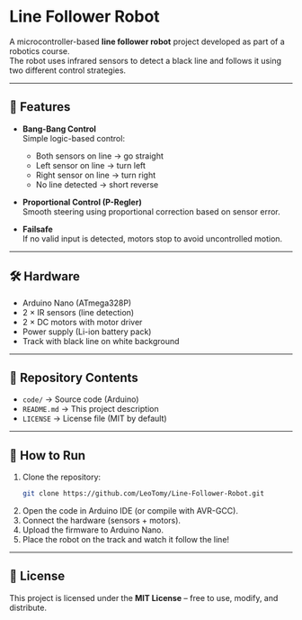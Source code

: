 # Line Follower Robot

A microcontroller-based **line follower robot** project developed as part of a robotics course.  
The robot uses infrared sensors to detect a black line and follows it using two different control strategies.

---

## 🚀 Features
- **Bang-Bang Control**  
  Simple logic-based control:
  - Both sensors on line → go straight  
  - Left sensor on line → turn left  
  - Right sensor on line → turn right  
  - No line detected → short reverse  

- **Proportional Control (P-Regler)**  
  Smooth steering using proportional correction based on sensor error.

- **Failsafe**  
  If no valid input is detected, motors stop to avoid uncontrolled motion.

---

## 🛠️ Hardware
- Arduino Nano (ATmega328P)
- 2 × IR sensors (line detection)
- 2 × DC motors with motor driver
- Power supply (Li-ion battery pack)
- Track with black line on white background

---

## 📂 Repository Contents
- `code/` → Source code (Arduino)
- `README.md` → This project description
- `LICENSE` → License file (MIT by default)

---

## 🔧 How to Run
1. Clone the repository:
   ```bash
   git clone https://github.com/LeoTomy/Line-Follower-Robot.git
   ```
2. Open the code in Arduino IDE (or compile with AVR-GCC).
3. Connect the hardware (sensors + motors).
4. Upload the firmware to Arduino Nano.
5. Place the robot on the track and watch it follow the line!

---

## 📖 License
This project is licensed under the **MIT License** – free to use, modify, and distribute.
